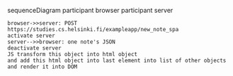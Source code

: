 sequenceDiagram
    participant browser
    participant server

    browser->>server: POST https://studies.cs.helsinki.fi/exampleapp/new_note_spa
    activate server
    server-->>browser: one note's JSON
    deactivate server
    JS transform this object into html object
    and add this html object into last element into list of other objects
    and render it into DOM
